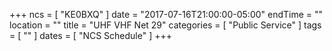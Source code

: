 +++
ncs = [ "KE0BXQ" ]
date = "2017-07-16T21:00:00-05:00"
endTime = ""
location = ""
title = "UHF VHF Net 29"
categories = [ "Public Service" ]
tags = [ "" ]
dates = [ "NCS Schedule" ]
+++
